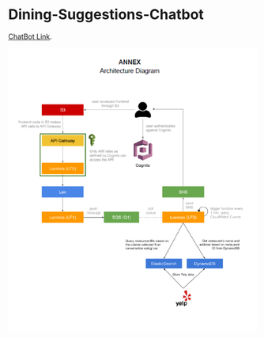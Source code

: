 # Dining-Suggestions-Chatbot

[ChatBot Link](http://yelpbot.s3.amazonaws.com/home.html).

![Architecture Diagram](https://github.com/palakraman17/Dining-Suggestions-Chatbot/blob/master/DiningChatBot_Arch.png)


